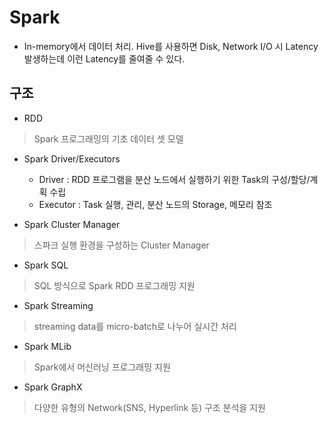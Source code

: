 # Spark

- In-memory에서 데이터 처리. Hive를 사용하면 Disk, Network I/O 시 Latency 발생하는데 이런 Latency를 줄여줄 수 있다.

## 구조

- RDD
> Spark 프로그래밍의 기초 데이터 셋 모델

- Spark Driver/Executors
  - Driver : RDD 프로그램을 분산 노드에서 실행하기 위한 Task의 구성/할당/계획 수립
  - Executor : Task 실행, 관리, 분산 노드의 Storage, 메모리 참조

- Spark Cluster Manager
> 스파크 실행 환경을 구성하는 Cluster Manager

- Spark SQL
> SQL 방식으로 Spark RDD 프로그래밍 지원

- Spark Streaming
> streaming data를 micro-batch로 나누어 실시간 처리

- Spark MLib
> Spark에서 머신러닝 프로그래밍 지원

- Spark GraphX
> 다양한 유형의 Network(SNS, Hyperlink 등) 구조 분석을 지원 

